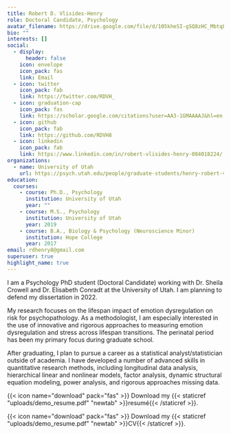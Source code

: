 ```yaml
---
title: Robert D. Vlisides-Henry
role: Doctoral Candidate, Psychology
avatar_filename: https://drive.google.com/file/d/105kheSI-gSQ8zHC_MbtqLEbOoQ47mndX/preview
bio: ""
interests: []
social:
  - display:
      header: false
    icon: envelope
    icon_pack: fas
    link: Email
  - icon: twitter
    icon_pack: fab
    link: https://twitter.com/RDVH_
  - icon: graduation-cap
    icon_pack: fas
    link: https://scholar.google.com/citations?user=AA3-1GMAAAAJ&hl=en
  - icon: github
    icon_pack: fab
    link: https://github.com/RDVH8
  - icon: linkedin
    icon_pack: fab
    link: https://www.linkedin.com/in/robert-vlisides-henry-084018224/
organizations:
  - name: University of Utah
    url: https://psych.utah.edu/people/graduate-students/henry-robert-vlisides.php
education:
  courses:
    - course: Ph.D., Psychology
      institution: University of Utah
      year: ""
    - course: M.S., Psychology
      institution: University of Utah
      year: 2019
    - course: B.A., Biology & Psychology (Neuroscience Minor)
      institution: Hope College
      year: 2017
email: rdhenry8@gmail.com
superuser: true
highlight_name: true
---
```

I am a Psychology PhD student (Doctoral Candidate) working with Dr. Sheila Crowell and Dr. Elisabeth Conradt at the University of Utah. I am planning to defend my dissertation in 2022.

My research focuses on the lifespan impact of emotion dysregulation on risk for psychopathology. As a methodologist, I am especially interested in the use of innovative and rigorous approaches to measuring emotion dysregulation and stress across lifespan transitions. The perinatal period has been my primary focus during graduate school.

After graduating, I plan to pursue a career as a statistical analyst/statistician outside of academia. I have developed a number of advanced skills in quantitative research methods, including longitudinal data analysis, hierarchical linear and nonlinear models, factor analysis, dynamic structural equation modeling, power analysis, and rigorous approaches missing data.

{{< icon name="download" pack="fas" >}} Download my {{< staticref "uploads/demo_resume.pdf" "newtab" >}}resumé{{< /staticref >}}.

{{< icon name="download" pack="fas" >}} Download my {{< staticref "uploads/demo_resume.pdf" "newtab" >}}CV{{< /staticref >}}.